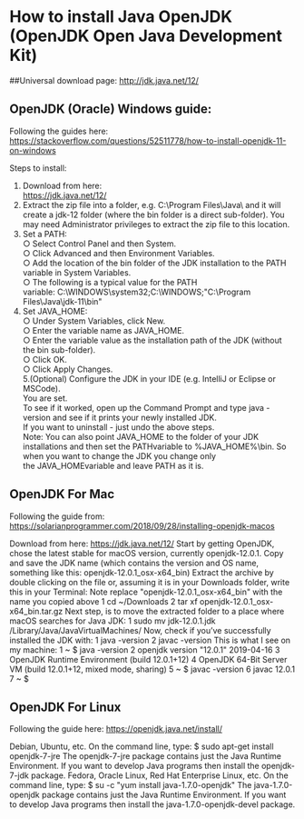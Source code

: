 
# How to install Java OpenJDK (OpenJDK Open Java Development Kit)

##Universal download page:
http://jdk.java.net/12/

## OpenJDK (Oracle) Windows guide:
Following the guides here:
https://stackoverflow.com/questions/52511778/how-to-install-openjdk-11-on-windows

Steps to install:  
1. Download from here:  
	https://jdk.java.net/12/  
2. Extract the zip file into a folder, e.g. C:\Program Files\Java\ and it will create a jdk-12 folder (where the bin folder is a direct sub-folder). You may need Administrator privileges to extract the zip file to this location.  
3. Set a PATH:  
	○ Select Control Panel and then System.  
	○ Click Advanced and then Environment Variables.  
	○ Add the location of the bin folder of the JDK installation to the PATH variable in System Variables.  
	○ The following is a typical value for the PATH variable: C:\WINDOWS\system32;C:\WINDOWS;"C:\Program Files\Java\jdk-11\bin"  
4. Set JAVA_HOME:  
	○ Under System Variables, click New.  
	○ Enter the variable name as JAVA_HOME.  
	○ Enter the variable value as the installation path of the JDK (without the bin sub-folder).  
	○ Click OK.  
	○ Click Apply Changes.   
5.(Optional) Configure the JDK in your IDE (e.g. IntelliJ or Eclipse or MSCode).   
You are set.   
To see if it worked, open up the Command Prompt and type java -version and see if it prints your newly installed JDK.  
If you want to uninstall - just undo the above steps.  
Note: You can also point JAVA_HOME to the folder of your JDK installations and then set the PATHvariable to %JAVA_HOME%\bin. So when you want to change the JDK you change only the JAVA_HOMEvariable and leave PATH as it is.  


## OpenJDK For Mac
Following the guide from:
https://solarianprogrammer.com/2018/09/28/installing-openjdk-macos

Download from here:
	https://jdk.java.net/12/
Start by getting OpenJDK, chose the latest stable for macOS version, currently openjdk-12.0.1. 
Copy and save the JDK name (which contains the version and OS name, something like this: openjdk-12.0.1_osx-x64_bin)
Extract the archive by double clicking on the file or, assuming it is in your Downloads folder, write this in your Terminal:
Note replace "openjdk-12.0.1_osx-x64_bin" with the name you copied above
1 cd ~/Downloads
2 tar xf openjdk-12.0.1_osx-x64_bin.tar.gz
Next step, is to move the extracted folder to a place where macOS searches for Java JDK:
1 sudo mv jdk-12.0.1.jdk /Library/Java/JavaVirtualMachines/
Now, check if you’ve successfully installed the JDK with:
1 java -version
2 javac -version
This is what I see on my machine:
1 ~ $ java -version
2 openjdk version "12.0.1" 2019-04-16
3 OpenJDK Runtime Environment (build 12.0.1+12)
4 OpenJDK 64-Bit Server VM (build 12.0.1+12, mixed mode, sharing)
5 ~ $ javac -version
6 javac 12.0.1
7 ~ $

## OpenJDK For Linux

Following the guide here:
https://openjdk.java.net/install/

Debian, Ubuntu, etc.
On the command line, type:
	$ sudo apt-get install openjdk-7-jre
The openjdk-7-jre package contains just the Java Runtime Environment. If you want to develop Java programs then install the openjdk-7-jdk package.
Fedora, Oracle Linux, Red Hat Enterprise Linux, etc.
On the command line, type:
	$ su -c "yum install java-1.7.0-openjdk"
The java-1.7.0-openjdk package contains just the Java Runtime Environment. If you want to develop Java programs then install the java-1.7.0-openjdk-devel package.
